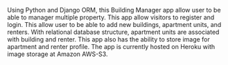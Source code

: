 Using Python and Django ORM, this Building Manager app allow user to be able to manager multiple property. This app allow visitors to register and login. This allow user to be able to add new buildings, apartment units, and renters. With relational database structure, apartment units are associated with building and renter. This app also has the ability to store image for apartment and renter profile. The app is currently hosted on Heroku with image storage at Amazon AWS-S3.
